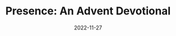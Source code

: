 ---
currentlyReading: true
date: 2022-11-27
dateYear: 2022
asin: B0BHV83T29
title: "Presence: An Advent Devotional"
description: "It is impossible to love at a distance. Only in intimate community do we learn the needs of another and know how to act for their good. We offer love as we come to know the object of our love, and we receive love as we open our hearts to another, believing our deepest hopes and fears are held with great care and respect. Advent is the glorious celebration of God’s nearness to those he loves. Though we are weak and weary from the sickness of sin, our Lord does not despise our lowliness but instead dignifies our humanity with the gift of his presence. He loves us at our worst and proves that love to be true by taking our very life upon himself, entering our death so that we might know his life. As a companion to the Presence plan in the Dwell app, this book is a faithful guide through the Advent season, inviting you to be present to God through daily time in Scripture and formative practices that invite you deeper into the wonder of God’s presence with us in Jesus."
cover: cover-presence-an-advent-devotional.png
coverGoogle: https://books.google.com/books/content?id=79smBAAAQBAJ&printsec=frontcover&img=1&zoom=1&edge=curl&source=gbs_api
pageCount: 80
authors: Dwell
publishers: Independently published
published: 2022-10-06
publishedYear: 2022
bookSeries: Advent Devotionals by Dwell
shelves:
- non-fiction
- spirituality
- faith
---